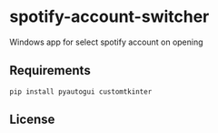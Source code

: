 # spotify-account-switcher
Windows app for select spotify account on opening

## Requirements
```
pip install pyautogui customtkinter
```

## License 
